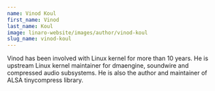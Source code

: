 ```yaml
---
name: Vinod Koul
first_name: Vinod
last_name: Koul
image: linaro-website/images/author/vinod-koul
slug_name: vinod-koul
---
```


Vinod has been involved with Linux kernel for more than 10 years. He is upstream Linux kernel maintainer for dmaengine, soundwire and compressed audio subsystems. He is also the author and maintainer of ALSA tinycompress library.
